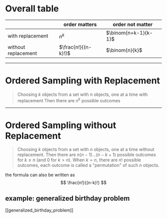 # Overall table

|                     | order matters       | order not matter     |
| ------------------- | ------------------- | -------------------- |
| with replacement    | $n^{k}$             | $\binom{n+k-1}{k-1}$ |
| without replacement | $\frac{n!}{(n-k)!}$ | $\binom{n}{k}$       |

---
# Ordered Sampling with Replacement
> Choosing $k$ objects from a set with $n$ objects, one at a time with replacement
> Then there are $n^k$ possible outcomes

---
# Ordered Sampling without Replacement
> Choosing $k$ objects from a set with $n$ objects, one at a time without replacement. 
> Then there are $n(n-1) \dots (n-k+1)$ possible outcomes for $k \le n$ (and $0$ for $k > n$). When $k = n$, there are $n!$ possible outcomes, each outcome is called a "permutation" of such $n$ objects.

the formula can also be written as
$$
\frac{n!}{(n-k)!}
$$
## example: generalized birthday problem
[[generalized_birthday_problem]]